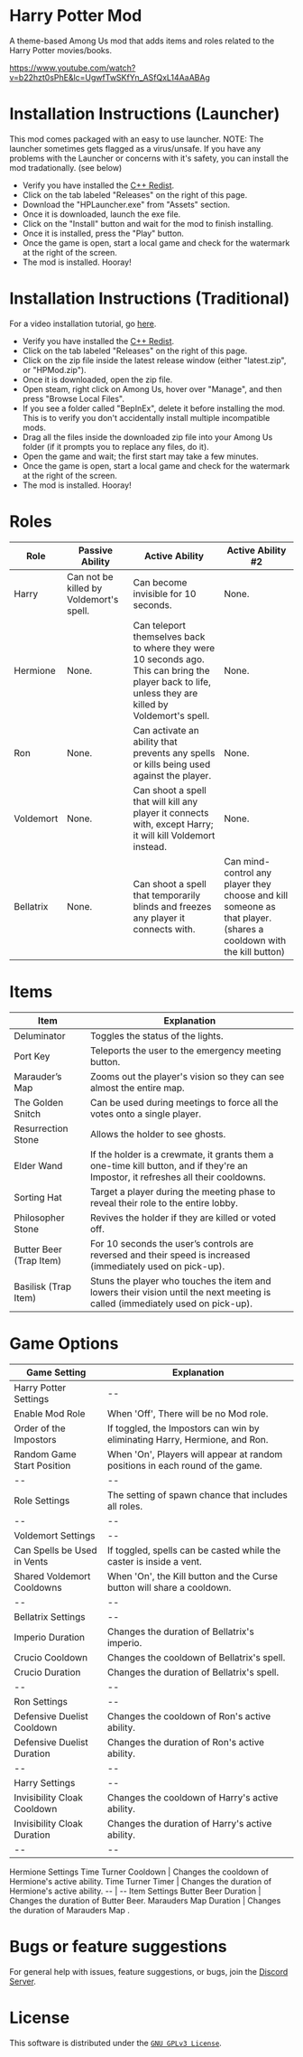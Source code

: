 # Harry Potter Mod
A theme-based Among Us mod that adds items and roles related to the Harry Potter movies/books.

https://www.youtube.com/watch?v=b22hzt0sPhE&lc=UgwfTwSKfYn_ASfQxL14AaABAg

# Installation Instructions (Launcher)
This mod comes packaged with an easy to use launcher. NOTE: The launcher sometimes gets flagged as a virus/unsafe. If you have any problems with the Launcher or concerns with it's safety, you can install the mod tradationally. (see below)

- Verify you have installed the [C++ Redist](https://aka.ms/vs/16/release/vc_redist.x86.exe).
- Click on the tab labeled "Releases" on the right of this page.
- Download the "HPLauncher.exe" from "Assets" section.
- Once it is downloaded, launch the exe file.
- Click on the "Install" button and wait for the mod to finish installing.
- Once it is installed, press the "Play" button.
- Once the game is open, start a local game and check for the watermark at the right of the screen.
- The mod is installed. Hooray!

# Installation Instructions (Traditional)
For a video installation tutorial, go [here](https://www.youtube.com/watch?v=MN-prLtBrcQ).

- Verify you have installed the [C++ Redist](https://aka.ms/vs/16/release/vc_redist.x86.exe).
- Click on the tab labeled "Releases" on the right of this page.
- Click on the zip file inside the latest release window (either "latest.zip", or "HPMod.zip").
- Once it is downloaded, open the zip file.
- Open steam, right click on Among Us, hover over "Manage", and then press "Browse Local Files".
- If you see a folder called "BepInEx", delete it before installing the mod. This is to verify you don't accidentally install multiple incompatible mods. 
- Drag all the files inside the downloaded zip file into your Among Us folder (if it prompts you to replace any files, do it).
- Open the game and wait; the first start may take a few minutes.
- Once the game is open, start a local game and check for the watermark at the right of the screen.
- The mod is installed. Hooray!

# Roles

Role  | Passive Ability  |  Active Ability  |  Active Ability #2
------------- | ------------- | ------------- | -------------
Harry  |  Can not be killed by Voldemort's spell.  |  Can become invisible for 10 seconds.  | None.
Hermione  | None.  |  Can teleport themselves back to where they were 10 seconds ago. This can bring the player back to life, unless they are killed by Voldemort's spell.  |  None.
Ron  |  None.  | Can activate an ability that prevents any spells or kills being used against the player.  |  None.
Voldemort  |  None.  |  Can shoot a spell that will kill any player it connects with, except Harry; it will kill Voldemort instead.  |  None.
Bellatrix  |  None.  |  Can shoot a spell that temporarily blinds and freezes any player it connects with.  |  Can mind-control any player they choose and kill someone as that player. (shares a cooldown with the kill button)

# Items

Item  | Explanation
------------- | -------------
Deluminator  |  Toggles the status of the lights.
Port Key  | Teleports the user to the emergency meeting button.
Marauder’s Map  |  Zooms out the player's vision so they can see almost the entire map.
The Golden Snitch  |  Can be used during meetings to force all the votes onto a single player.
Resurrection Stone  |  Allows the holder to see ghosts.
Elder Wand  |  If the holder is a crewmate, it grants them a one-time kill button, and if they're an Impostor, it refreshes all their cooldowns.
Sorting Hat  |  Target a player during the meeting phase to reveal their role to the entire lobby.
Philosopher Stone  |  Revives the holder if they are killed or voted off.
Butter Beer (Trap Item)  |  For 10 seconds the user’s controls are reversed and their speed is increased (immediately used on pick-up).
Basilisk (Trap Item)  |  Stuns the player who touches the item and lowers their vision until the next meeting is called (immediately used on pick-up).

# Game Options

Game Setting  | Explanation
------------- | -------------
Harry Potter Settings | --
Enable Mod Role | When 'Off', There will be no Mod role.
Order of the Impostors  | If toggled, the Impostors can win by eliminating Harry, Hermione, and Ron.
Random Game Start Position | When 'On', Players will appear at random positions in each round of the game.
-- | --
Role Settings | The setting of spawn chance that includes all roles.
 -- | --
Voldemort Settings | --
Can Spells be Used in Vents  | If toggled, spells can be casted while the caster is inside a vent.
Shared Voldemort Cooldowns  |  When 'On', the Kill button and the Curse button will share a cooldown.
-- | --
Bellatrix Settings | --
Imperio Duration | Changes the duration of Bellatrix's imperio.
Crucio Cooldown  |  Changes the cooldown of Bellatrix's spell.
Crucio Duration  |  Changes the duration of Bellatrix's spell.
-- | --
Ron Settings | --
Defensive Duelist Cooldown  |  Changes the cooldown of Ron's active ability.
Defensive Duelist Duration  |  Changes the duration of Ron's active ability.
-- | --
Harry Settings | --
Invisibility Cloak Cooldown  |  Changes the cooldown of Harry's active ability.
Invisibility Cloak Duration  |  Changes the duration of Harry's active ability.
-- | --
Hermione Settings
Time Turner Cooldown  |  Changes the cooldown of Hermione's active ability.
Time Turner Timer  |  Changes the duration of Hermione's active ability.
-- | --
Item Settings
Butter Beer Duration  |  Changes the duration of Butter Beer.
Marauders Map Duration  |  Changes the duration of Marauders Map .

<!--Show Info Popups/Tooltips  |  When 'On', informational popups/tooltips will be shown.-->

# Bugs or feature suggestions
For general help with issues, feature suggestions, or bugs, join the [Discord Server](https://discord.gg/chGrxw8mJk).

# License
This software is distributed under the <a href="./LICENSE">`GNU GPLv3 License`</a>.
